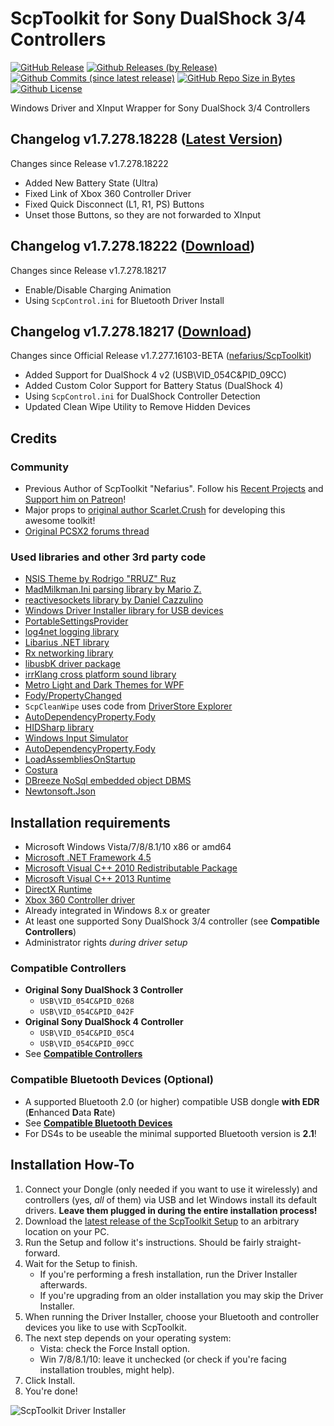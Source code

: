 # ScpToolkit for Sony DualShock 3/4 Controllers
[![GitHub Release](https://img.shields.io/github/release/chrizonix/ScpToolkit.svg)](https://github.com/chrizonix/ScpToolkit/releases/tag/v1.7.278.18228)
[![Github Releases (by Release)](https://img.shields.io/github/downloads/chrizonix/ScpToolkit/v1.7.278.18228/total.svg)](https://github.com/chrizonix/ScpToolkit/releases/tag/v1.7.278.18228)
[![Github Commits (since latest release)](https://img.shields.io/github/commits-since/chrizonix/ScpToolkit/latest.svg)](https://github.com/chrizonix/ScpToolkit/compare/v1.7.278.18228...master)
[![GitHub Repo Size in Bytes](https://img.shields.io/github/repo-size/chrizonix/ScpToolkit.svg)](https://github.com/chrizonix/ScpToolkit)
[![Github License](https://img.shields.io/github/license/chrizonix/ScpToolkit.svg)](LICENSE.md)

Windows Driver and XInput Wrapper for Sony DualShock 3/4 Controllers

## Changelog v1.7.278.18228 ([Latest Version](https://github.com/chrizonix/ScpToolkit/releases/tag/v1.7.278.18228))
Changes since Release v1.7.278.18222
 * Added New Battery State (Ultra)
 * Fixed Link of Xbox 360 Controller Driver
 * Fixed Quick Disconnect (L1, R1, PS) Buttons
 * Unset those Buttons, so they are not forwarded to XInput

## Changelog v1.7.278.18222 ([Download](https://github.com/chrizonix/ScpToolkit/releases/tag/v1.7.278.18222))
Changes since Release v1.7.278.18217
 * Enable/Disable Charging Animation
 * Using `ScpControl.ini` for Bluetooth Driver Install

## Changelog v1.7.278.18217 ([Download](https://github.com/chrizonix/ScpToolkit/releases/tag/v1.7.278.18217))
Changes since Official Release v1.7.277.16103-BETA ([nefarius/ScpToolkit](https://github.com/nefarius/ScpToolkit))
 * Added Support for DualShock 4 v2 (USB\VID_054C&PID_09CC)
 * Added Custom Color Support for Battery Status (DualShock 4)
 * Using `ScpControl.ini` for DualShock Controller Detection
 * Updated Clean Wipe Utility to Remove Hidden Devices

## Credits
### Community
 * Previous Author of ScpToolkit "Nefarius". Follow his [Recent Projects](https://vigem.org/) and [Support him on Patreon](https://www.patreon.com/nefarius)!
 * Major props to [original author Scarlet.Crush](http://forums.pcsx2.net/User-Scarlet-Crush) for developing this awesome toolkit!
 * [Original PCSX2 forums thread](http://forums.pcsx2.net/Thread-XInput-Wrapper-for-DS3-and-Play-com-USB-Dual-DS2-Controller)

### Used libraries and other 3rd party code
 * [NSIS Theme by Rodrigo "RRUZ" Ruz](https://github.com/RRUZ/vcl-styles-plugins)
 * [MadMilkman.Ini parsing library by Mario Z.](https://github.com/MarioZ/MadMilkman.Ini)
 * [reactivesockets library by Daniel Cazzulino](https://github.com/clariuslabs/reactivesockets)
 * [Windows Driver Installer library for USB devices](https://github.com/pbatard/libwdi)
 * [PortableSettingsProvider](https://github.com/crdx/PortableSettingsProvider)
 * [log4net logging library](https://logging.apache.org/log4net/)
 * [Libarius .NET library](https://github.com/nefarius/Libarius)
 * [Rx networking library](https://github.com/clariuslabs/reactivesockets)
 * [libusbK driver package](https://code.google.com/p/usb-travis/)
 * [irrKlang cross platform sound library](http://www.ambiera.com/irrklang/index.html)
 * [Metro Light and Dark Themes for WPF](http://brianlagunas.com/free-metro-light-and-dark-themes-for-wpf-and-silverlight-microsoft-controls/)
 * [Fody/PropertyChanged](https://github.com/Fody/PropertyChanged)
 * `ScpCleanWipe` uses code from [DriverStore Explorer](https://driverstoreexplorer.codeplex.com/)
 * [AutoDependencyProperty.Fody](http://blog.angeloflogic.com/2014/12/no-more-dependencyproperty-with.html)
 * [HIDSharp library](http://www.zer7.com/software/hidsharp)
 * [Windows Input Simulator](http://inputsimulator.codeplex.com/)
 * [AutoDependencyProperty.Fody](http://blog.angeloflogic.com/2014/12/no-more-dependencyproperty-with.html)
 * [LoadAssembliesOnStartup](https://github.com/Fody/LoadAssembliesOnStartup)
 * [Costura](https://github.com/Fody/Costura/)
 * [DBreeze NoSql embedded object DBMS](https://dbreeze.codeplex.com/)
 * [Newtonsoft.Json](https://github.com/JamesNK/Newtonsoft.Json)

## Installation requirements
 * Microsoft Windows Vista/7/8/8.1/10 x86 or amd64
 * [Microsoft .NET Framework 4.5](https://www.microsoft.com/en-US/download/details.aspx?id=42642)
 * [Microsoft Visual C++ 2010 Redistributable Package](http://www.microsoft.com/en-US/download/details.aspx?id=5555)
 * [Microsoft Visual C++ 2013 Runtime](https://www.microsoft.com/en-US/download/details.aspx?id=40784)
 * [DirectX Runtime](https://www.microsoft.com/en-us/download/details.aspx?DisplayLang=en&id=35)
 * [Xbox 360 Controller driver](https://www.microsoft.com/accessories/en-us/products/gaming/xbox-360-controller-for-windows/52a-00004#techspecs-connect)
 * Already integrated in Windows 8.x or greater
 * At least one supported Sony DualShock 3/4 controller (see **Compatible Controllers**)
 * Administrator rights *during driver setup*

### Compatible Controllers
 * **Original Sony DualShock 3 Controller**
   * `USB\VID_054C&PID_0268`
   * `USB\VID_054C&PID_042F`
 * **Original Sony DualShock 4 Controller**
   * `USB\VID_054C&PID_05C4`
   * `USB\VID_054C&PID_09CC`
 * See [**Compatible Controllers**](https://github.com/chrizonix/ScpToolkit/blob/master/ScpControl/ScpControl.ini)

### Compatible Bluetooth Devices (Optional)
 * A supported Bluetooth 2.0 (or higher) compatible USB dongle **with EDR** (**E**nhanced **D**ata **R**ate)
 * See [**Compatible Bluetooth Devices**](https://github.com/nefarius/ScpToolkit/wiki/Compatible-Bluetooth-Devices)
 * For DS4s to be useable the minimal supported Bluetooth version is **2.1**!

## Installation How-To
1. Connect your Dongle (only needed if you want to use it wirelessly) and controllers (yes, *all* of them) via USB and let Windows install its default drivers. **Leave them plugged in during the entire installation process!**
2. Download the [latest release of the ScpToolkit Setup](https://github.com/chrizonix/ScpToolkit/releases) to an arbitrary location on your PC.
3. Run the Setup and follow it's instructions. Should be fairly straight-forward.
4. Wait for the Setup to finish.
   * If you're performing a fresh installation, run the Driver Installer afterwards.
   * If you're upgrading from an older installation you may skip the Driver Installer.
5. When running the Driver Installer, choose your Bluetooth and controller devices you like to use with ScpToolkit.
6. The next step depends on your operating system:
   - Vista: check the Force Install option.
   - Win 7/8/8.1/10: leave it unchecked (or check if you're facing installation troubles, might help).
7. Click Install.
8. You're done!

![ScpToolkit Driver Installer](https://camo.githubusercontent.com/6dddb290ffa4db72e3bf5518cb4c5213e1bc64f9/687474703a2f2f6e656661726975732e61742f77702d636f6e74656e742f75706c6f6164732f323031332f31322f33312d31302d5f323031355f31332d32372d35352e706e67)

